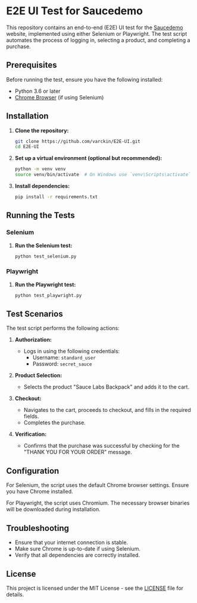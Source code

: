 # E2E UI Test for Saucedemo

This repository contains an end-to-end (E2E) UI test for the [Saucedemo](https://www.saucedemo.com) website, implemented using either Selenium or Playwright. The test script automates the process of logging in, selecting a product, and completing a purchase.

## Prerequisites

Before running the test, ensure you have the following installed:

- Python 3.6 or later
- [Chrome Browser](https://www.google.com/chrome/) (if using Selenium)

## Installation

1. **Clone the repository:**
   ```bash
   git clone https://github.com/varckin/E2E-UI.git
   cd E2E-UI
   ```

2. **Set up a virtual environment (optional but recommended):**
   ```bash
   python -m venv venv
   source venv/bin/activate  # On Windows use `venv\Scripts\activate`
   ```

3. **Install dependencies:**
   ```bash
   pip install -r requirements.txt
   ```

## Running the Tests

### Selenium
1. **Run the Selenium test:**

   ```bash
   python test_selenium.py
   ```

### Playwright
1. **Run the Playwright test:**

   ```bash
   python test_playwright.py
   ```

## Test Scenarios
The test script performs the following actions:

1. **Authorization:**
   - Logs in using the following credentials:
     - Username: `standard_user`
     - Password: `secret_sauce`

2. **Product Selection:**
   - Selects the product "Sauce Labs Backpack" and adds it to the cart.

3. **Checkout:**
   - Navigates to the cart, proceeds to checkout, and fills in the required fields.
   - Completes the purchase.

4. **Verification:**
   - Confirms that the purchase was successful by checking for the "THANK YOU FOR YOUR ORDER" message.

## Configuration

For Selenium, the script uses the default Chrome browser settings. Ensure you have Chrome installed.

For Playwright, the script uses Chromium. The necessary browser binaries will be downloaded during installation.

## Troubleshooting

- Ensure that your internet connection is stable.
- Make sure Chrome is up-to-date if using Selenium.
- Verify that all dependencies are correctly installed.

## License

This project is licensed under the MIT License - see the [LICENSE](LICENSE) file for details.

